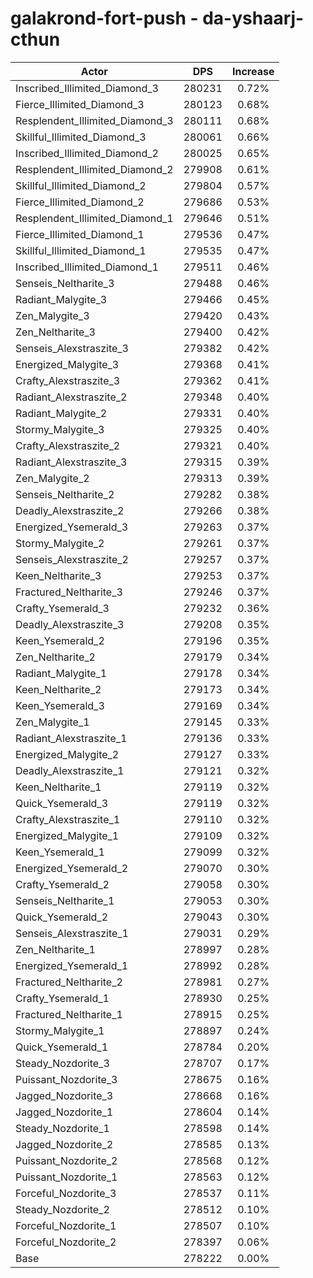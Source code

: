 # galakrond-fort-push - da-yshaarj-cthun
| Actor | DPS | Increase |
|---|:---:|:---:|
|Inscribed_Illimited_Diamond_3|280231|0.72%|
|Fierce_Illimited_Diamond_3|280123|0.68%|
|Resplendent_Illimited_Diamond_3|280111|0.68%|
|Skillful_Illimited_Diamond_3|280061|0.66%|
|Inscribed_Illimited_Diamond_2|280025|0.65%|
|Resplendent_Illimited_Diamond_2|279908|0.61%|
|Skillful_Illimited_Diamond_2|279804|0.57%|
|Fierce_Illimited_Diamond_2|279686|0.53%|
|Resplendent_Illimited_Diamond_1|279646|0.51%|
|Fierce_Illimited_Diamond_1|279536|0.47%|
|Skillful_Illimited_Diamond_1|279535|0.47%|
|Inscribed_Illimited_Diamond_1|279511|0.46%|
|Senseis_Neltharite_3|279488|0.46%|
|Radiant_Malygite_3|279466|0.45%|
|Zen_Malygite_3|279420|0.43%|
|Zen_Neltharite_3|279400|0.42%|
|Senseis_Alexstraszite_3|279382|0.42%|
|Energized_Malygite_3|279368|0.41%|
|Crafty_Alexstraszite_3|279362|0.41%|
|Radiant_Alexstraszite_2|279348|0.40%|
|Radiant_Malygite_2|279331|0.40%|
|Stormy_Malygite_3|279325|0.40%|
|Crafty_Alexstraszite_2|279321|0.40%|
|Radiant_Alexstraszite_3|279315|0.39%|
|Zen_Malygite_2|279313|0.39%|
|Senseis_Neltharite_2|279282|0.38%|
|Deadly_Alexstraszite_2|279266|0.38%|
|Energized_Ysemerald_3|279263|0.37%|
|Stormy_Malygite_2|279261|0.37%|
|Senseis_Alexstraszite_2|279257|0.37%|
|Keen_Neltharite_3|279253|0.37%|
|Fractured_Neltharite_3|279246|0.37%|
|Crafty_Ysemerald_3|279232|0.36%|
|Deadly_Alexstraszite_3|279208|0.35%|
|Keen_Ysemerald_2|279196|0.35%|
|Zen_Neltharite_2|279179|0.34%|
|Radiant_Malygite_1|279178|0.34%|
|Keen_Neltharite_2|279173|0.34%|
|Keen_Ysemerald_3|279169|0.34%|
|Zen_Malygite_1|279145|0.33%|
|Radiant_Alexstraszite_1|279136|0.33%|
|Energized_Malygite_2|279127|0.33%|
|Deadly_Alexstraszite_1|279121|0.32%|
|Keen_Neltharite_1|279119|0.32%|
|Quick_Ysemerald_3|279119|0.32%|
|Crafty_Alexstraszite_1|279110|0.32%|
|Energized_Malygite_1|279109|0.32%|
|Keen_Ysemerald_1|279099|0.32%|
|Energized_Ysemerald_2|279070|0.30%|
|Crafty_Ysemerald_2|279058|0.30%|
|Senseis_Neltharite_1|279053|0.30%|
|Quick_Ysemerald_2|279043|0.30%|
|Senseis_Alexstraszite_1|279031|0.29%|
|Zen_Neltharite_1|278997|0.28%|
|Energized_Ysemerald_1|278992|0.28%|
|Fractured_Neltharite_2|278981|0.27%|
|Crafty_Ysemerald_1|278930|0.25%|
|Fractured_Neltharite_1|278915|0.25%|
|Stormy_Malygite_1|278897|0.24%|
|Quick_Ysemerald_1|278784|0.20%|
|Steady_Nozdorite_3|278707|0.17%|
|Puissant_Nozdorite_3|278675|0.16%|
|Jagged_Nozdorite_3|278668|0.16%|
|Jagged_Nozdorite_1|278604|0.14%|
|Steady_Nozdorite_1|278598|0.14%|
|Jagged_Nozdorite_2|278585|0.13%|
|Puissant_Nozdorite_2|278568|0.12%|
|Puissant_Nozdorite_1|278563|0.12%|
|Forceful_Nozdorite_3|278537|0.11%|
|Steady_Nozdorite_2|278512|0.10%|
|Forceful_Nozdorite_1|278507|0.10%|
|Forceful_Nozdorite_2|278397|0.06%|
|Base|278222|0.00%|

